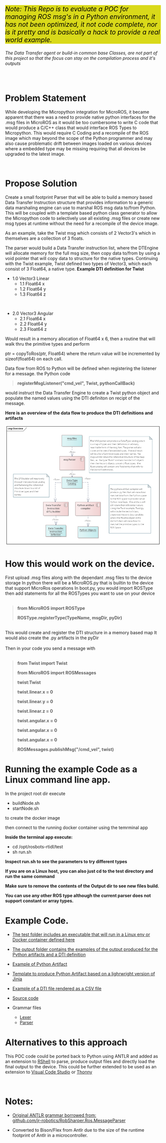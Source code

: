 <p style="background-color:#D9D919; color:black; font-size:150%;"><i>
Note: This Repo is to evaluate a POC for managing ROS msg's in a Python environment, it has not been optimized, it not code complete, nor is it pretty and is basically a hack to provide a real world example.

The Data Transfer agent or build-in common base Classes, are not part of this project so that the focus can stay on the compilation process and it's outputs
</i></p>

<br/><br/>

# Problem Statement
While developing the Micropython integration for MicroROS, it became apparent that there was a need to provide native python interfaces for the .msg files in MicroROS as it would be too cumbersome to write C code that would produce a C/C++ class that would interface ROS Types to Micropython. This would require C Coding and a recompile of the ROS image which may beyond the scope of the Python programmer and may also cause problematic drift between images loaded on  various devices where a embedded type may be missing requiring that all devices be upgraded to the latest image.

</br>

# Propose Solution
Create a small footprint Parser that will be able to build a memory based Data Transfer Instruction structure that provides information to a generic data marshaling engine can use to marshal ROS msg data to/from Python. This will be coupled with a template based python class generator to allow the Micropython code to selectively use all existing .msg files or create new msg types at runtime without the need for a recompile of the device image.

As an example, take the Twist msg which consists of 2 Vector3's which in themselves are a collection of 3 floats.  

The parser would build a Data Transfer instruction list, where the DTEngine will allocate memory for the full msg size, then copy data to/from by using a void pointer that will copy data to structure for the native types. Continuing with the Twist example, Twist defined two types of Vector3, which each consist of 3 Float64, a native type. 
**Example DTI definition for Twist**

* 1.0 Vector3 Linear
  * 1.1 Float64 x
  * 1.2 Float64 y
  * 1.3 Float64 z
    
</br>

* 2.0 Vector3 Angular
  * 2.1 Float64 x
  * 2.2 Float64 y
  * 2.3 Float64 z

Would result in a memory allocation of Float64 x 6, then a routine that will walk thru the primitive types and perform

ptr = copyToRos(ptr, Float64)
where the return value will be incremented by sizeof(float64) on each call. 

Data flow from ROS to Python will be defined when registering the listener for a message. 
the Python code 

 > **registerMsgListener("cmd_vel", Twist, pythonCallBack)** 
 
 would instruct the Data Transfer Engine to create a Twist python object and populate the named values using the DTI definiton on recipt of the message. 

**Here is an overview of the data flow to produce the DTI definitions and artifacts**

![](images/Overview.png)

# How this would work on the device. 

First upload .msg files along with the dependant .msg files to the device storage
In python there will be a MicroROS.py that is builtin to the device that support MicroRos operations
In boot.py, you would import ROSType then add statements for all the ROSTypes you want to use on your device
</br></br>
> **from MicroROS import ROSType**
> 
> **ROSType.registerType(TypeName, msgDir,  pyDir)**
<br/>
This would create and register the DTI structure in a memory based map
It would also create the .py artifacts in the pyDir
</br></br>
Then in your code you send a message with
<br/>
<br/>

> **from Twist import Twist**
> 
> **from MicroROS import ROSMessages**
> 
> **twist:Twist**
> 
> **twist.linear.x = 0**
> 
> **twist.linear.y = 0**
> 
> **twist.linear.z = 0**
> 
> **twist.angular.x = 0**
> 
> **twist.angular.x = 0**
> 
> **twist.angular.x = 0**
>
> **ROSMessages.publishMsg("/cmd_vel", twist)**


# Running the example Code as a Linux command line app.
In the project root dir execute

* buildNode.sh
* startNode.sh
  
to create the docker image

then connect to the running docker container using the temrminal app

**Inside the terminal app execute:**

* cd /opt/rosbots-rtidl/test
* sh run.sh

**Inspect run.sh to see the parameters to try different types**

**If you are on a Linux host, you can also just cd to the test directory and run the same command**

**Make sure to remove the contents of the Output dir to see new files build.**

**You can use any other ROS type although the current parser does not support constant or array types.**



# Example Code.
* [The test folder includes an executable that will run in a Linux env or Docker container defined here](test)

* [The output folder contains the examples of the output produced for the Python artifacts and a DTI definition](test/output/)

* [Example of Python Artifact](test/output/Twist.py)
* [Template to produce Python Artifact based on a lighrwright version of Jinja](test/pythonTypeTemplate.j2)

* [Example of a DTI file rendered as a CSV file](test/output/Twist.dti)

* [Source code](src)
  
* Grammar files
  * [Lexer](src/lexer.l)
  * [Parser](src/parser.y)

# Alternatives to this approach
This POC code could be ported back to Python using ANTLR and added as an extension to [RShell](https://github.com/dhylands/rshell) to parse, produce output files and directly load the final output to the device. This could be further extended to be used as an extension to [Visual Code Studio](https://code.visualstudio.com/docs/languages/python) or [Thonny](https://github.com/thonny/thonny/wiki/Plugins) 

</br>

# **Notes:**
* [Original ANTLR grammar borrowed from:</br> 
github.com/jr-robotics/RobSharper.Ros.MessageParser](https://github.com/jr-robotics/RobSharper.Ros.MessageParser)

* Converted to Bison/Flex from Antlr due to the size of the runtime footprint of Antlr in a microcontroller. 


